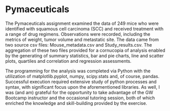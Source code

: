 # Pymaceuticals
The Pymaceuticals assignment examined the data of 249 mice who were identified with squamous cell carcinoma (SCC) and received treatment with a range of drug regimens.  Observations were recorded, including the metrics of weight, tumor volume and metastatic site. The data came from two source csv files: Mouse_metadata.csv and Study_results.csv.  The aggregation of these two files provided for a cornucopia of analysis enabled by the generating of summary statistics, bar and pie charts, line and scatter plots, quartiles and correlation and regression assessments.

The programming for the analysis was completed via Python with the utilization of matplotlib.pyplot, numpy, scipy.stats and, of course, pandas.  Successful execution required extensive study of python processes and syntax, with significant focus upon the aforementioned libraries.  As well, I was (and am) grateful for the opportunity to take advantage of the GW Bootcamp instructor and the occasional tutoring session, both of which enriched the knowledge and skill-building provided by the exercise. 
